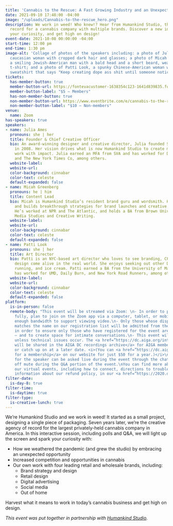 ```yaml
---
title: 'Cannabis to the Rescue: A Fast Growing Industry and an Unexpected Client'
date: 2021-09-10 17:48:00 -04:00
image: "/uploads/Cannabis-to-the-rescue_hero.png"
description: We work in weed! Who knew!? Hear from Humankind Studio, the agency of
  record for a cannabis company with multiple brands. Discover a new industry, spark
  your curiosity, and get high on design!
event-date: 2021-10-08 00:00:00 -04:00
start-time: 12:00 pm
end-time: 1:30 pm
image-alt: 'Collage of photos of the speakers including: a photo of Julia Ames, a
  caucasian woman with cropped dark hair and glasses; a photo of Micah Greenberg,
  a smiling Jewish-American man with a bald head and a short beard, wearing a green
  t-shirt; and a photo of Patti Look, a spunky Chinese-American woman wearing a black
  sweatshirt that says "Keep creating dope ass shit until someone notices.”'
tickets:
  has-member-button: true
  member-button-url: https://fontevacustomer-1638354c123-1641d839835.force.com/services/oauth2/authorize?client_id=3MVG9nthuDc9owbcOq7_07W.HriOQQPWTbMkrpOla.ajDQlTHf4_uby_mhwylcX.mJBU2O2SppTiZMS0J_HJd&response_type=code&redirect_uri=https://ikit.aiga.org/ikit_national_util/ikit-national-util-sso-redirect/&state=https%3A%2F%2Fdc.aiga.org%2Fevent%2Fcannabis-to-the-rescue-a-fast-growing-industry-and-an-unexpected-client%2F%3Fredirect_source%3Deventbrite_register
  member-button-label: "$5 — Members"
  has-non-member-button: true
  non-member-button-url: https://www.eventbrite.com/e/cannabis-to-the-rescue-a-fast-growing-industry-and-an-unexpected-client-tickets-170370213896
  non-member-button-label: "$10 — Non-members"
venue:
  name: Zoom
has-speakers: true
speakers:
- name: Julia Ames
  pronouns: she | her
  title: Founder & Chief Creative Officer
  bio: An award-winning designer and creative director, Julia founded Spoolia Design
    in 2008. Her vision drives what is now Humankind Studio to create memorable
    work with impact. Julia earned an MFA from SVA and has worked for Design Army
    and The New York Times Co, among others.
  website-label: 
  website-url: 
  color-background: cinnabar
  color-text: celeste
  default-expanded: false
- name: Micah Greenberg
  pronouns: he | him
  title: Content Lead
  bio: Micah is Humankind Studio’s resident brand guru and wordsmith. He names companies
    and builds breakthrough strategies for brand launches and creative campaigns.
    He’s worked at NPR and The Atlantic, and holds a BA from Brown University in
    Media Studies and Creative Writing.
  website-label: 
  website-url:
  color-background: cinnabar
  color-text: celeste
  default-expanded: false
- name: Patti Look
  pronouns: she | her
  title: Art Director
  bio: Patti is an NYC-based art director who loves to see branding, CPG, and retail
    design come alive in the real world. She enjoys seeking out other DMV/Terp transplants,
    running, and ice cream. Patti earned a BA from the University of Maryland and
    has worked for UMD, Daily Burn, and New York Road Runners, among others.
  website-label: 
  website-url: 
  color-background: cinnabar
  color-text: celeste
  default-expanded: false
platform:
  is-in-person: false
  remote-body: "This event will be streamed via Zoom: \n- In order to participate
    fully, plan to join on the Zoom app via a computer, tablet, or mobile device with
    enough bandwidth to support viewing video.\n- Only those whose display name fully
    matches the name on our registration list will be admitted from the waiting room,
    in order to ensure only those who have registered for the event are able to attend
    — and to create space for intimate conversations.\n- This event will be recorded
    unless technical issues occur. The <a href=”https://dc.aiga.org/introducing-the-aiga-dc-event-recordings-archive/”>recordings
    will be shared in the AIGA DC recordings archive</a> for AIGA members to rewatch
    or catch up on at a later date. <i>(You can <a href=”https://dc.aiga.org/membership/membership-rates/”>register
    for a membership</a> on our website for just $50 for a year.)</i>\n- Questions
    for the speaker can be asked live during the event through the chat or by speaking
    off mute during the Q&A portion of the event.\nYou can find more about joining
    our virtual events, including how to connect, directions to troubleshoot, and
    information about our refund policy, in our <a href=”https://2020.dcdesignweek.org/faqs/”>FAQs</a>."
filter-date:
  is-day-8: true
filter-time:
  is-daytime: true
filter-type:
  is-creative-lunch: true
---
```


We’re Humankind Studio and we work in weed! It started as a small project, designing a single piece of packaging. Seven years later, we’re the creative agency of record for the largest privately-held cannabis company in America. In this interactive session, including polls and Q&A, we will light up the screen and spark your curiosity with: 

- How we weathered the pandemic (and grew the studio) by embracing an unexpected opportunity
- Increased competition and opportunities in cannabis
- Our own work with four leading retail and wholesale brands, including:
     + Brand strategy and design
     + Retail design
     + Digital advertising
     + Social media 
     + Out of home

Harvest what it means to work in today’s cannabis business and get high on design.


<i>This event was put together in partnership with <a href="https://www.humankindstudio.com/">Humankind Studio</a>.</i>
